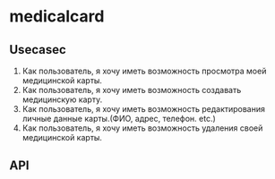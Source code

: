 # medicalcard

## Usecasec

1. Как пользователь, я хочу иметь возможность просмотра моей медицинской карты.
1. Как пользователь, я хочу иметь возможность создавать медицинскую карту.
1. Как пользователь, я хочу иметь возможность редактирования личные данные карты.(ФИО, адрес, телефон. etc.)
1. Как пользователь, я хочу иметь возможность удаления своей медицинской карты.
## API
